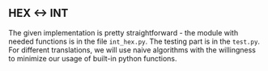 ## HEX <-> INT

The given implementation is pretty straightforward - the module with needed functions is in the file ``int_hex.py``. The testing part is in the ``test.py``.  
For different translations, we will use naive algorithms with the willingness to minimize our usage of built-in python functions.

